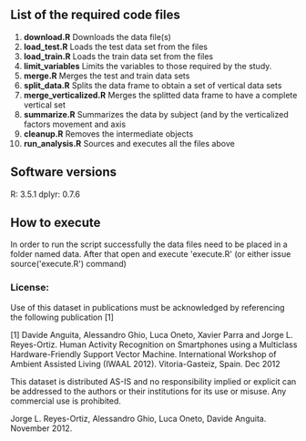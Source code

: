 ## List of the required code files

1. **download.R** Downloads the data file(s)
2. **load_test.R** Loads the test data set from the files
3. **load_train.R** Loads the train data set from the files
4. **limit_variables** Limits the variables to those required by the study.
5. **merge.R** Merges the test and train data sets
6. **split_data.R** Splits the data frame to obtain a set of vertical data sets
7. **merge_verticalized.R** Merges the splitted data frame to have a complete vertical set
8. **summarize.R** Summarizes the data by subject (and by the verticalized factors movement and axis
9. **cleanup.R** Removes the intermediate objects
10. **run_analysis.R** Sources and executes all the files above

## Software versions
R: 3.5.1
dplyr: 0.7.6

## How to execute
In order to run the script successfully the data files need to be placed in a folder named data.
After that open and execute 'execute.R' (or either issue source('execute.R') command)


### License:

Use of this dataset in publications must be acknowledged by referencing the following publication [1] 

[1] Davide Anguita, Alessandro Ghio, Luca Oneto, Xavier Parra and Jorge L. Reyes-Ortiz. Human Activity Recognition on Smartphones using a Multiclass Hardware-Friendly Support Vector Machine. International Workshop of Ambient Assisted Living (IWAAL 2012). Vitoria-Gasteiz, Spain. Dec 2012

This dataset is distributed AS-IS and no responsibility implied or explicit can be addressed to the authors or their institutions for its use or misuse. Any commercial use is prohibited.

Jorge L. Reyes-Ortiz, Alessandro Ghio, Luca Oneto, Davide Anguita. November 2012.
